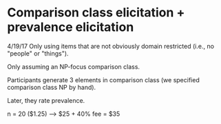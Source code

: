 # Comparison class elicitation + prevalence elicitation

4/19/17
Only using items that are not obviously domain restricted (i.e., no "people" or "things").

Only assuming an NP-focus comparison class.

Participants generate 3 elements in comparison class (we specified comparison class NP by hand).

Later, they rate prevalence.

n = 20 ($1.25) --> $25 + 40% fee = $35